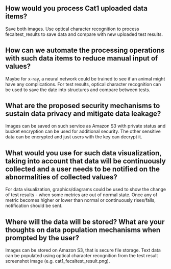 ## How would you process Cat1 uploaded data items?
Save both images. Use optical character recognition to process fecaltest_results to save data and compare with new uploaded test results.

## How can we automate the processing operations with such data items to reduce manual input of values?
Maybe for x-ray, a neural network could be trained to see if an animal might have any complications. For test results, optical character recognition can be used to save the date into structures and compare between tests.

## What are the proposed security mechanisms to sustain data privacy and mitigate data leakage?

Images can be saved on such service as Amazon S3 with private status and bucket encryption can be used for additional security. The other sensitive data can be encrypted and just users with the key can decrypt it.

## What would you use for such data visualization, taking into account that data will be continuously collected and a user needs to be notified on the abnormalities of collected values?

For data visualization, graphics/diagrams could be used to show the change of test results - when some metrics are out of normal state. Once any of metric becomes higher or lower than normal or continuously rises/falls, notification should be sent.

## Where will the data will be stored? What are your thoughts on data population mechanisms when prompted by the user?

Images can be stored on Amazon S3, that is secure file storage. Text data can be populated using optical character recognition from the test result screenshot image (e.g. cat1_fecaltest_result.png).
